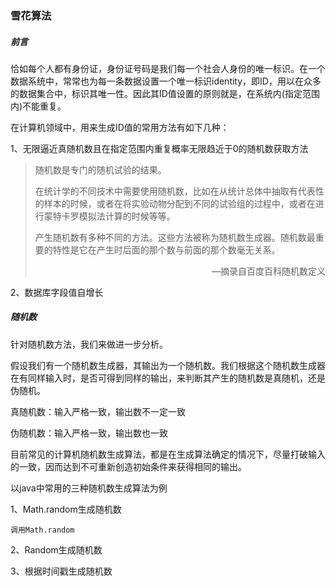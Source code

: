 ### 雪花算法

##### 前言

恰如每个人都有身份证，身份证号码是我们每一个社会人身份的唯一标识。在一个数据系统中，常常也为每一条数据设置一个唯一标识identity，即ID，用以在众多的数据集合中，标识其唯一性。因此其ID值设置的原则就是，在系统内(指定范围内)不能重复。

在计算机领域中，用来生成ID值的常用方法有如下几种：

1、无限逼近真随机数且在指定范围内重复概率无限趋近于0的随机数获取方法

>随机数是专门的随机试验的结果。
>
>在统计学的不同技术中需要使用随机数，比如在从统计总体中抽取有代表性的样本的时候，或者在将实验动物分配到不同的试验组的过程中，或者在进行蒙特卡罗模拟法计算的时候等等。
>
>产生随机数有多种不同的方法。这些方法被称为随机数生成器。随机数最重要的特性是它在产生时后面的那个数与前面的那个数毫无关系。
>
><p align="right">—摘录自百度百科随机数定义</p>

2、数据库字段值自增长

##### 随机数

针对随机数方法，我们来做进一步分析。

假设我们有一个随机数生成器，其输出为一个随机数。我们根据这个随机数生成器在有同样输入时，是否可得到同样的输出，来判断其产生的随机数是真随机，还是伪随机。

真随机数：输入严格一致，输出数不一定一致

伪随机数：输入严格一致，输出数也一致

目前常见的计算机随机数生成算法，都是在生成算法确定的情况下，尽量打破输入的一致，因而达到不可重新创造初始条件来获得相同的输出。

以java中常用的三种随机数生成算法为例

1、Math.random生成随机数

```
调用Math.random
```



2、Random生成随机数

3、根据时间戳生成随机数








